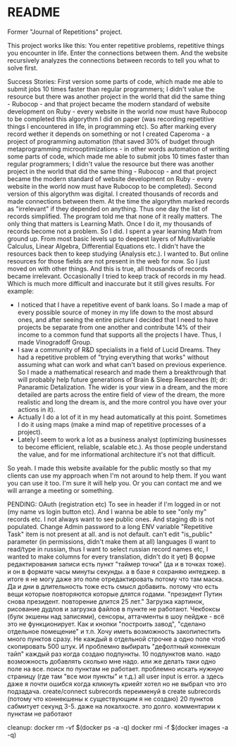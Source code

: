 # README

Former "Journal of Repetitions" project.

This project works like this:
You enter repetitive problems, repetitive things you encounter in life.
Enter the connections between them.
And the website recursively analyzes the connections between records to tell you what to solve first.

Success Stories:
First version some parts of code, which made me able to submit jobs 10 times faster than regular programmers; I didn't value the resource but there was another project in the world that did the same thing - Rubocop - and that project became the modern standard of website development on Ruby - every website in the world now must have Rubocop to be completed this algorythm I did on paper (was recording repetitive things I encountered in life, in programming etc). So after marking every record wether it depends on something or not I created Caperoma - a project of programming automation (that saved 30% of budget through metaprogramming microoptimizations - in other words automation of writing some parts of code, which made me able to submit jobs 10 times faster than regular programmers; I didn't value the resource but there was another project in the world that did the same thing - Rubocop - and that project became the modern standard of website development on Ruby - every website in the world now must have Rubocop to be completed).
Second version of this algorythm was digital. I created thousands of records and made connections between them. At the time the algorythm marked records as "irrelevant" if they depended on anything. Thus one day the list of records simplified. The program told me that none of it really matters. The only thing that matters is Learning Math. Once I do it, my thousands of records become not a problem. So I did. I spent a year learning Math from ground up. From most basic levels up to deepest layers of Multivariable Calculus, Linear Algebra, Differential Equations etc. I didn't have the resources back then to keep studying (Analysis etc.). I wanted to. But online resources for those fields are not present in the web for now. So I just moved on with other things. And this is true, all thousands of records became irrelevant.
Occasionally I tried to keep track of records in my head. Which is much more difficult and inaccurate but it still gives results. For example:
- I noticed that I have a repetitive event of bank loans. So I made a map of every possible source of money in my life down to the most absurd ones, and after seeing the entire picture I decided that I need to have projects be separate from one another and contribute 14% of their income to a common fund that supports all the projects I have. Thus, I made Vinogradoff Group.
- I saw a community of R&D specialists in a field of Lucid Dreams. They had a repetitive problem of "trying everything that works" without assuming what can work and what can't based on previous experience. So I made a mathematical research and made them a breakthrough that will probably help future generations of Brain & Sleep Researches (tl; dr: Panaramic Detalization. The wider is your view in a dream, and the more detailed are parts across the entire field of view of the dream, the more realistic and long the dream is, and the more control you have over your actions in it).
- Actually I do a lot of it in my head automatically at this point. Sometimes I do it using maps (make a mind map of repetitive processes of a project).
- Lately I seem to work a lot as a business analyst (optimizing businesses to become efficient, reliable, scalable etc.). As those people understand the value, and for me informational architecture it's not that difficult.

So yeah.
I made this website available for the public mostly so that my clients can use my approach when I'm not around to help them.
If you want you can use it too. I'm sure it will help you. Or you can contact me and we will arrange a meeting or something.


PENDING:
OAuth (registration etc)
To see in header if I'm logged in or not (my name vs login button etc).
And I wanna be able to see "only my" records etc. I not always want to see public ones.
And staging db is not populated.
Change Admin password to a long ENV variable
"Repetitive Task" item is not present at all. and is not default.
can't edit "is_public" parameter (in permissions, didn't make them at all)
languages (I want to read/type in russian, thus I want to select russian record names etc, I wanted to make columns for every translation, didn't do it yet)
В форме редактирования записи есть пункт "таймер точки" (да и в точках тоже). и он в формате часы минуты секунды. а в базе я сохраняю интеджер. в итоге я не могу даже это поле отредактировать потому что там маска.
Да и дни в длительность тоже есть смысл добавить. потому что есть вещи которые повторяются которые длятся годами. "президент Путин снова президент. повторение длится 25 лет."
Загрузка картинок, рисование дудлов и загрузка файлов в пункте не работают.
Чекбоксы (булк экшены над записями), сенсоры, аттачменты в шоу пейдже - всё это не функционирует. Как и кнопки "построить завод", "сделано отдельное помещение" и т.п.
Хочу иметь возможность закопипестить много пунктов сразу. Не каждый в отдельной строчке а одно поле чтоб скопировать 500 штук.
И проблемно выбирать "дефолтный коннекшн тайп" каждый раз когда создаю подпункты.
10 подпунктов мало. надо возможность добавлять сколько мне надо. или же делать таки одно поле на все.
поиск по пунктам не работает.
проблемно искать нужную страницу (где там "все мои пункты" и т.д.)
all user input is error. а здесь даже я почти ошибся когда кликнуть криейт хотел но не выбрал что это подзадача.
create/connect subrecords переименуй в create subrecords (потому что коннекшены к существующим я не создаю)
20 пунктов сабмитует секунд 3-5. даже на локалхосте. это долго.
комментарии к пунктам не работают

cleanup:
docker rm -vf $(docker ps -a -q)
docker rmi -f $(docker images -a -q)
